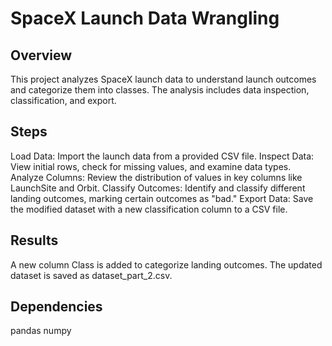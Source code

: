 # SpaceX Launch Data Wrangling
## Overview
This project analyzes SpaceX launch data to understand launch outcomes and categorize them into classes. The analysis includes data inspection, classification, and export.

## Steps
Load Data: Import the launch data from a provided CSV file.
Inspect Data: View initial rows, check for missing values, and examine data types.
Analyze Columns: Review the distribution of values in key columns like LaunchSite and Orbit.
Classify Outcomes: Identify and classify different landing outcomes, marking certain outcomes as "bad."
Export Data: Save the modified dataset with a new classification column to a CSV file.

## Results
A new column Class is added to categorize landing outcomes.
The updated dataset is saved as dataset_part_2.csv.

## Dependencies
pandas
numpy
